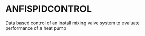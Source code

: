 # ANFISPIDCONTROL
Data based control of an install mixing valve system to evaluate performance of a heat pump
